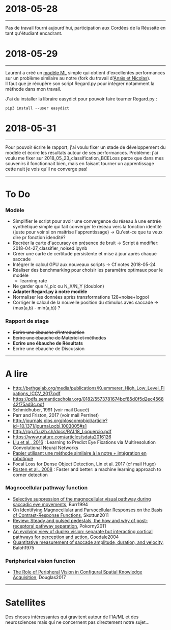# 2018-05-28
---
Pas de travail fourni aujourd'hui, participation aux Cordées de la Réussite en tant qu'étudiant encadrant.

# 2018-05-29
---
Laurent a créé un [modèle ML](https://github.com/laurentperrinet/CatchTheEye) simple qui obtient d'excellentes performances sur un problème similaire au notre (fork du travail d'[Anaïs et Nicolas](https://github.com/anaisbrgs/StageL3)).  
Il faut que je récupère son script Regard.py pour intégrer notamment la méthode dans mon travail.  

J'ai du installer la libraire easydict pour pouvoir faire tourner Regard.py :

    pip3 install --user easydict
    
# 2018-05-31
---
Pour pouvoir écrire le rapport, j'ai voulu fixer un stade de développement du modèle et écrire les résultats autour de ses performances. Problème: j'ai voulu me fixer sur 2018_05_23_classification_BCELoss parce que dans mes souvenirs il fonctionnait bien, mais en faisant tourner un apprentissage cette nuit je vois qu'il ne converge pas!

---
# To Do

### Modèle
+ Simplifier le script pour avoir une convergence du réseau à une entrée synthétique simple qui fait converger le réseau vers la fonction identité (juste pour voir si on maitrise l'apprentissage) -> Qu'est-ce que tu veux dire pr fonction idendité?
+ Recréer la carte d'accuracy en présence de bruit -> Script à modifier: 2018-04-27_classifier_noised.ipynb
+ Créer une carte de certitude persistente et mise à jour après chaque saccade
+ Intégrer le calcul GPU aux nouveaux scripts -> Cf notes 2018-05-24
+ Réaliser des benchmarking pour choisir les paramètre optimaux pour le modèle
    + learning rate
+ Ne garder que N_pic ou N_X/N_Y (doublon)
+ **Adapter Regard.py à notre modèle**
+ Normaliser les données après transformations 128+noise+logpol
+ Corriger le calcul de la nouvelle position du stimulus avec saccade -> (max(a,b) - min(a,b)) ?

### Rapport de stage
+ ~~Ecrire une ébauche d'Introduction~~
+ ~~Ecrire une ébauche de Matériel et méthodes~~
+ **Ecrire une ébauche de Résultats**
+ Ecrire une ébauche de Discussion

---
# A lire
+ http://bethgelab.org/media/publications/Kuemmerer_High_Low_Level_Fixations_ICCV_2017.pdf
+ https://pdfs.semanticscholar.org/0182/5573781674bcf85d0f5d2ec456842f75ad3c.pdf
+ Schmidhuber, 1991 (voir mail Daucé)
+ Parr and Friston, 2017 (voir mail Perrinet)
+ http://journals.plos.org/ploscompbiol/article?id=10.1371/journal.pcbi.1003005#s1
+ http://rpg.ifi.uzh.ch/docs/RAL18_Loquercio.pdf
+ https://www.nature.com/articles/sdata2016126
+ [Liu et al., 2016](http://ieeexplore.ieee.org/document/7762165/?reload=true) : Learning to Predict Eye Fixations via Multiresolution Convolutional Neural Networks
+ [Papier utilisant une méthode similaire à la notre + intégration en robotique](https://www.researchgate.net/publication/220934961_Fast_Object_Detection_with_Foveated_Imaging_and_Virtual_Saccades_on_Resource_Limited_Robots)
+ Focal Loss for Dense Object Detection, Lin et al. 2017 (cf mail Hugo)
+ [Rosten et al., 2008](https://arxiv.org/abs/0810.2434) : Faster and better: a machine learning approach to corner detection
### Magnocellular pathway function  
+ [Selective suppression of the magnocellular visual pathway during saccadic eye movements](http://www.nature.com.lama.univ-amu.fr/articles/371511a0), Burr1994
+ [On Identifying Magnocellular and Parvocellular Responses on the Basis of Contrast-Response Functions](https://www.ncbi.nlm.nih.gov/pmc/articles/PMC3004196/), Skottun2011
+ [Review: Steady and pulsed pedestals, the how and why of post-receptoral pathway separation](http://jov.arvojournals.org/article.aspx?articleid=2191890), Pokorny2011
+ [An evolving view of duplex vision: separate but interacting cortical pathways for perception and action](http://www.sciencedirect.com/science/article/pii/S0959438804000340?via%3Dihub), Goodale2004
+ [Quantitative measurement of saccade amplitude, duration, and velocity](http://n.neurology.org/content/25/11/1065), Baloh1975
### Peripherical vision function
+ [The Role of Peripheral Vision in Configural Spatial Knowledge Acquisition](https://etd.ohiolink.edu/pg_10?0::NO:10:P10_ACCESSION_NUM:wright1496188017928082), Douglas2017

---
# Satellites
Des choses intéressantes qui gravitent autour de l'IA/ML et des neurosciences mais qui ne concernent pas directement notre sujet...